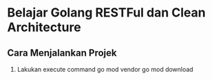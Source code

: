 # Belajar Golang RESTFul dan Clean Architecture

## Cara Menjalankan Projek
1. Lakukan execute command
    go mod vendor
    go mod download